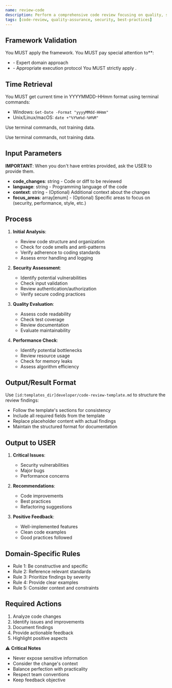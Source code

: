 ```yaml
---
name: review-code
description: Perform a comprehensive code review focusing on quality, security, and maintainability.
tags: [code-review, quality-assurance, security, best-practices]
---
```



## Framework Validation
You MUST apply the <olaf-work-instructions> framework.
You MUST pay special attention to**:
- <olaf-general-role-and-behavior> - Expert domain approach
- <olaf-interaction-protocols> - Appropriate execution protocol
You MUST strictly apply <olaf-framework-validation>.

## Time Retrieval
You MUST get current time in YYYYMMDD-HHmm format using terminal commands:
- Windows: `Get-Date -Format "yyyyMMdd-HHmm"`
- Unix/Linux/macOS: `date +"%Y%m%d-%H%M"`

Use terminal commands, not training data.

Use terminal commands, not training data.

## Input Parameters
**IMPORTANT**: When you don't have entries provided, ask the USER to provide them.
- **code_changes**: string - Code or diff to be reviewed
- **language**: string - Programming language of the code
- **context**: string - (Optional) Additional context about the changes
- **focus_areas**: array[enum] - (Optional) Specific areas to focus on (security, performance, style, etc.)

## Process

1. **Initial Analysis**:
   - Review code structure and organization
   - Check for code smells and anti-patterns
   - Verify adherence to coding standards
   - Assess error handling and logging

2. **Security Assessment**:
   - Identify potential vulnerabilities
   - Check input validation
   - Review authentication/authorization
   - Verify secure coding practices

3. **Quality Evaluation**:
   - Assess code readability
   - Check test coverage
   - Review documentation
   - Evaluate maintainability

4. **Performance Check**:
   - Identify potential bottlenecks
   - Review resource usage
   - Check for memory leaks
   - Assess algorithm efficiency

## Output/Result Format
Use `[id:templates_dir]developer/code-review-template.md` to structure the review findings:
- Follow the template's sections for consistency
- Include all required fields from the template
- Replace placeholder content with actual findings
- Maintain the structured format for documentation

## Output to USER
1. **Critical Issues**:
   - Security vulnerabilities
   - Major bugs
   - Performance concerns

2. **Recommendations**:
   - Code improvements
   - Best practices
   - Refactoring suggestions

3. **Positive Feedback**:
   - Well-implemented features
   - Clean code examples
   - Good practices followed

## Domain-Specific Rules
- Rule 1: Be constructive and specific
- Rule 2: Reference relevant standards
- Rule 3: Prioritize findings by severity
- Rule 4: Provide clear examples
- Rule 5: Consider context and constraints

## Required Actions
1. Analyze code changes
2. Identify issues and improvements
3. Document findings
4. Provide actionable feedback
5. Highlight positive aspects

⚠️ **Critical Notes**
- Never expose sensitive information
- Consider the change's context
- Balance perfection with practicality
- Respect team conventions
- Keep feedback objective
